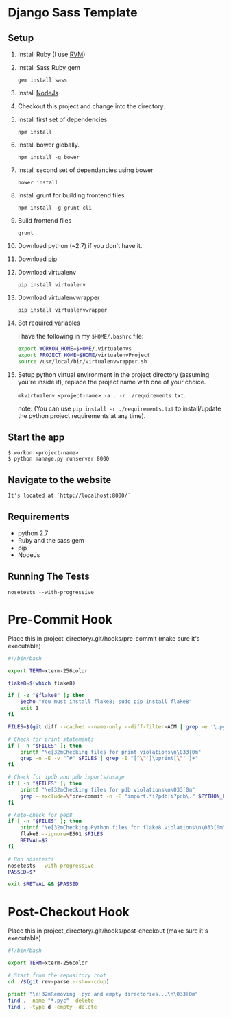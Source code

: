 Django Sass Template
====================

Setup
-----

1. Install Ruby (I use [RVM](http://rvm.io/rvm/install))
2. Install Sass Ruby gem

    `gem install sass`

3. Install [NodeJs](http://nodejs.org/)
4. Checkout this project and change into the directory.
5. Install first set of dependencies

    `npm install`

6. Install bower globally.

    `npm install -g bower`

7. Install second set of dependancies using bower

    `bower install`

8. Install grunt for building frontend files

    `npm install -g grunt-cli`

9. Build frontend files

    `grunt`

10. Download python (~2.7) if you don't have it.
11. Download [pip](https://pip.readthedocs.org/en/latest/installing.html)
12. Download virtualenv

    `pip install virtualenv`

13. Download virtualenvwrapper

    `pip install virtualenvwrapper`

14. Set [required variables](http://virtualenvwrapper.readthedocs.org/en/latest/install.html)

    I have the following in my `$HOME/.bashrc` file:
    ```sh
    export WORKON_HOME=$HOME/.virtualenvs
    export PROJECT_HOME=$HOME/virtualenvProject
    source /usr/local/bin/virtualenvwrapper.sh
    ```

15. Setup python virtual environment in the project directory (assuming you're inside it), replace the project name with one of your choice.

    `mkvirtualenv <project-name> -a . -r ./requirements.txt`.

    note: (You can use `pip install -r ./requirements.txt` to install/update the python project requirements at any time).


Start the app
-------------

    $ workon <project-name>
    $ python manage.py runserver 8000

Navigate to the website
-----------------------

    It's located at `http://localhost:8000/`

Requirements
------------

* python 2.7
* Ruby and the sass gem
* pip
* NodeJs


Running The Tests
-----------------
`nosetests --with-progressive`

Pre-Commit Hook
===============

Place this in project_directory/.git/hooks/pre-commit (make sure it's executable)
```bash
#!/bin/bash

export TERM=xterm-256color

flake8=$(which flake8)

if [ -z "$flake8" ]; then
    $echo "You must install flake8; sudo pip install flake8"
    exit 1
fi

FILES=$(git diff --cached --name-only --diff-filter=ACM | grep -e '\.py$')

# Check for print statements
if [ -n "$FILES" ]; then
    printf "\e[32mChecking files for print violations\n\033[0m"
    grep -n -E -v "^#" $FILES | grep -E "[^\"']\bprint[\"' ]+"
fi

# Check for ipdb and pdb imports/usage
if [ -n "$FILES" ]; then
    printf "\e[32mChecking files for pdb violations\n\033[0m"
    grep --exclude=\*pre-commit -n -E "import.*i?pdb|i?pdb\." $PYTHON_FILES
fi

# Auto-check for pep8
if [ -n "$FILES" ]; then
    printf "\e[32mChecking Python files for flake8 violations\n\033[0m"
    flake8 --ignore=E501 $FILES
    RETVAL=$?
fi

# Run nosetests
nosetests --with-progressive
PASSED=$?

exit $RETVAL && $PASSED
```

Post-Checkout Hook
==================
Place this in project_directory/.git/hooks/post-checkout (make sure it's executable)

```bash
#!/bin/bash

export TERM=xterm-256color

# Start from the repository root
cd ./$(git rev-parse --show-cdup)

printf "\e[32mRemoving .pyc and empty directories...\n\033[0m"
find . -name "*.pyc" -delete
find . -type d -empty -delete
```
